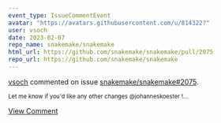 ```yaml
---
event_type: IssueCommentEvent
avatar: "https://avatars.githubusercontent.com/u/814322?"
user: vsoch
date: 2023-02-07
repo_name: snakemake/snakemake
html_url: https://github.com/snakemake/snakemake/pull/2075
repo_url: https://github.com/snakemake/snakemake
---
```


<a href='https://github.com/vsoch' target='_blank'>vsoch</a> commented on issue <a href='https://github.com/snakemake/snakemake/pull/2075' target='_blank'>snakemake/snakemake#2075</a>.

<small>Let me know if you'd like any other changes @johanneskoester !...</small>

<a href='https://github.com/snakemake/snakemake/pull/2075' target='_blank'>View Comment</a>